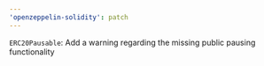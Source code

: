 ```yaml
---
'openzeppelin-solidity': patch
---
```


`ERC20Pausable`: Add a warning regarding the missing public pausing functionality
